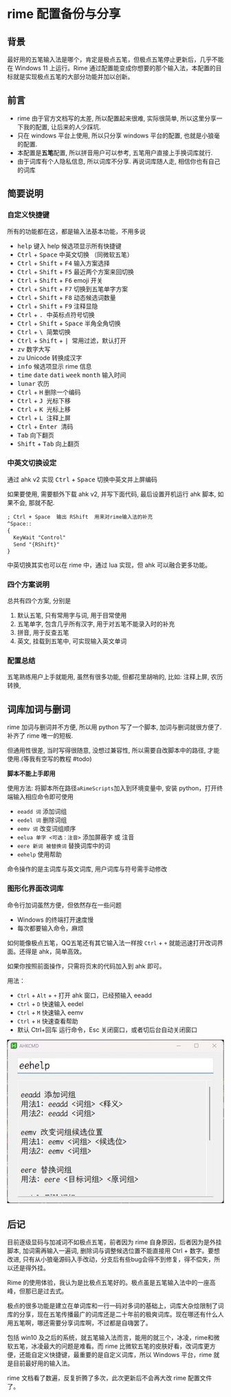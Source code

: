 # rime 配置备份与分享

## 背景

最好用的五笔输入法是哪个，肯定是极点五笔，但极点五笔停止更新后，几乎不能在 Windows 11 上运行。Rime 通过配置能变成你想要的那个输入法，本配置的目标就是实现极点五笔的大部分功能并加以创新。

## 前言

- rime 由于官方文档写的太差, 所以配置起来很难, 实际很简单, 所以这里分享一下我的配置, 让后来的人少踩坑. 
- 只在 windows 平台上使用, 所以只分享 windows 平台的配置, 也就是小狼毫的配置.
- 本配置是**五笔**配置, 所以拼音用户可以参考, 五笔用户直接上手换词库就行.
- 由于词库有个人隐私信息, 所以词库不分享. 再说词库随人走, 相信你也有自己的词库

## 简要说明

### 自定义快捷键

所有的功能都在这，都是输入法基本功能，不用多说

- <kbd>help</kbd>                        键入 help 候选项显示所有快捷键
- <kbd>Ctrl</kbd> + <kbd>Space</kbd>           中英文切换 （同微软五笔）
- <kbd>Ctrl</kbd> + <kbd>Shift</kbd> + <kbd>F4</kbd>   输入方案选择
- <kbd>Ctrl</kbd> + <kbd>Shift</kbd> + <kbd>F5</kbd>   最近两个方案来回切换
- <kbd>Ctrl</kbd> + <kbd>Shift</kbd> + <kbd>F6</kbd>   emoji 开关
- <kbd>Ctrl</kbd> + <kbd>Shift</kbd> + <kbd>F7</kbd>   切换到五笔单字方案
- <kbd>Ctrl</kbd> + <kbd>Shift</kbd> + <kbd>F8</kbd>   动态候选词数量
- <kbd>Ctrl</kbd> + <kbd>Shift</kbd> + <kbd>F9</kbd>   注释显隐
- <kbd>Ctrl</kbd> + <kbd> . </kbd>                 中英标点符号切换
- <kbd>Ctrl</kbd> + <kbd>Shift</kbd> + <kbd>Space</kbd>      半角全角切换 
- <kbd>Ctrl</kbd> + <kbd> \ </kbd>                   简繁切换
- <kbd>Ctrl</kbd> + <kbd>Shift</kbd> + <kbd> | </kbd>      常用过滤，默认打开
- <kbd>zv</kbd>                             数字大写
- <kbd>zu</kbd>                             Unicode 转换成汉字
- <kbd>info</kbd>                          候选项显示 rime 信息
- <kbd>time</kbd> <kbd>date</kbd> <kbd>dati</kbd> <kbd>week</kbd> <kbd>month</kbd>   输入时间
- <kbd>lunar</kbd>                         农历
- <kbd>Ctrl</kbd> + <kbd> H</kbd>          删除一个编码
- <kbd>Ctrl</kbd> + <kbd> J </kbd>          光标下移
- <kbd>Ctrl</kbd> + <kbd> K </kbd>          光标上移
- <kbd>Ctrl</kbd> + <kbd> L </kbd>          注释上屏
- <kbd>Ctrl</kbd> + <kbd> Enter </kbd>     清码
- <kbd>Tab</kbd>                   向下翻页
- <kbd>Shift</kbd> + <kbd>Tab</kbd>      向上翻页


### 中英文切换设定

通过 ahk v2 实现 <kbd>Ctrl</kbd> + <kbd>Space</kbd> 切换中英文并上屏编码

如果要使用, 需要额外下载 ahk v2, 并写下面代码, 最后设置开机运行 ahk 脚本, 如果不会, 那就不配.

```AHK
; Ctrl + Space  输出 RShift  用来对rime输入法的补充
^Space::
{
  KeyWait "Control"
  Send "{RShift}"
}
```

中英切换其实也可以在 rime 中，通过 lua 实现，但 ahk 可以融合更多功能。

### 四个方案说明

总共有四个方案, 分别是
1. 默认五笔, 只有常用字与词, 用于目常使用
2. 五笔单字, 包含几乎所有汉字, 用于对五笔不能录入时的补充
3. 拼音, 用于反查五笔
4. 英文, 挂载到五笔中, 可实现输入英文单词

### 配置总结
五笔熟练用户上手就能用, 虽然有很多功能, 但都花里胡哨的, 比如: 注释上屏, 农历转换, 

## 词库加词与删词

rime 加词与删词并不方便, 所以用 python 写了一个脚本, 加词与删词就很方便了. 补齐了 rime 唯一的短板.

但通用性很差, 当时写得很随意, 没想过兼容性, 所以需要自改脚本中的路径, 才能使用.(等我有空写的教程 #todo)

**脚本不能上手即用**

使用方法: 将脚本所在路径`aRimeScripts`加入到环境变量中, 安装 python，打开终端输入相应命令即可使用

- `eeadd 词` 添加词组
- `eedel 词` 删除词组
- `eemv 词` 改变词组顺序
- `eelua 单字 <可选：注音>`  添加屏蔽字 或 注音
- `eere 新词 被替换词` 替换词库中的词
- `eehelp` 使用帮助

命令操作的是主词库与英文词库, 用户词库与符号需手动修改

### 图形化界面改词库

命令行加词虽然方便，但依然存在一些问题

- Windows 的终端打开速度慢
- 每次都要输入命令，麻烦

如何能像极点五笔，QQ五笔还有其它输入法一样按 `Ctrl` + `+` 就能迅速打开改词界面。还得是 ahk，简单高效。

如果你按照前面操作，只需将页末的代码加入到 ahk 即可。

用法：

- `Ctrl` + `Alt` + `+` 打开 ahk 窗口，已经预输入 eeadd
- `Ctrl` + `D` 快速输入 eedel
- `Ctrl` + `M` 快速输入 eemv
- `Ctrl` + `H` 快速查看帮助
- 默认 Ctrl+回车 运行命令，Esc 关闭窗口，或者切后台自动关闭窗口

![ahk界面](./sample/ahk_1.jpg)

## 后记

目前逐级显码与加减词不如极点五笔，前者因为 rime 自身原因，后者因为是外挂脚本, 加词需再输入一遍词, 删除词与调整候选位置不能直接用 Ctrl + 数字。要想改进, 只有从小狼毫源码入手改动，分支后有些bug会得不到修复，得不偿失，所以还是得外挂。

Rime 的使用体验，我认为是比极点五笔好的。极点虽是五笔输入法中的一座高峰，但那已是过去式。

极点的很多功能是建立在单词库和一行一码对多词的基础上，词库大杂烩限制了词库的分享，现在五笔传播最广的词库还是二十年前的极爽词库。现在哪还有什么人用五笔啊，哪还需要分享词库啊，不过都是自嗨罢了。

包括 win10 及之后的系统，就五笔输入法而言，能用的就三个，冰凌，rime和微软五笔，冰凌最大的问题是难看。而 rime 比微软五笔的皮肤好看，改词库更方便，还能自定义快捷键，最重要的是自定义词库，所以 Windows 平台，rime 就是目前最好用的输入法。

rime 文档看了数遍，反复折腾了多次，此次更新后不会再大改 rime 配置文件了。